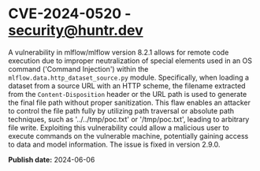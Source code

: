 # CVE-2024-0520 - security@huntr.dev

A vulnerability in mlflow/mlflow version 8.2.1 allows for remote code execution due to improper neutralization of special elements used in an OS command ('Command Injection') within the `mlflow.data.http_dataset_source.py` module. Specifically, when loading a dataset from a source URL with an HTTP scheme, the filename extracted from the `Content-Disposition` header or the URL path is used to generate the final file path without proper sanitization. This flaw enables an attacker to control the file path fully by utilizing path traversal or absolute path techniques, such as '../../tmp/poc.txt' or '/tmp/poc.txt', leading to arbitrary file write. Exploiting this vulnerability could allow a malicious user to execute commands on the vulnerable machine, potentially gaining access to data and model information. The issue is fixed in version 2.9.0.

**Publish date:** 2024-06-06
